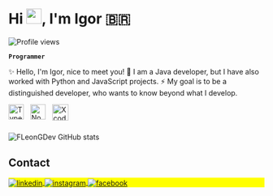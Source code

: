 <h1 align="left">Hi <img src="https://raw.githubusercontent.com/kaueMarques/kaueMarques/master/hi.gif" height="30px">, I'm Igor 🇧🇷</h1>
<p align="left"> <img src="https://komarev.com/ghpvc/?username=igorcampos-dev&color=yellow" alt="Profile views" /> </p>

**`Programmer`**

✨ Hello, I'm Igor, nice to meet you! 🌱 I am a Java developer, but I have also worked with Python and JavaScript projects. ⚡ My goal is to be a distinguished developer, who wants to know beyond what I develop.

<img align="left" alt="TypeScript" width="30px" style="padding-right:10px;" src="https://cdn.jsdelivr.net/gh/devicons/devicon/icons/java/java-plain.svg" />
<img align="left" alt="NodeJS" width="30px" style="padding-right:10px;" src="https://cdn.jsdelivr.net/gh/devicons/devicon/icons/nodejs/nodejs-original.svg" />         
<img align="left" alt="Xcode" width="32px" style="padding-right:10px;" src="https://cdn.jsdelivr.net/gh/devicons/devicon/icons/python/python-original.svg" />

<br />

#

![FLeonGDev GitHub stats](https://github-readme-stats.vercel.app/api?username=igorcampos-dev&show_icons=true&theme=radical)

## Contact

<p align="left" style="background:yellow">

<a href="https://www.linkedin.com/in/igor-de-campos/" target="_blank">
  <img align="center" src="https://img.shields.io/badge/-igor de campos-05122A?style=flat&logo=linkedin" alt="linkedin"/>
</a>
<a href="https://www.instagram.com/igorcdev" target="_blank">
 <img align="center" src="https://img.shields.io/badge/-igorcdev-05122A?style=flat&logo=instagram" alt="instagram"/>
</a>
<a href="https://www.facebook.com/profile.php?id=100035939770487" target="_blank">
  <img align="center" src="https://img.shields.io/badge/-igor de campos-05122A?style=flat&logo=facebook" alt="facebook"/>
</a>
</p>
